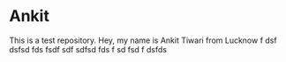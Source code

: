 # Ankit
This is a test repository.
Hey, my name is Ankit Tiwari from Lucknow
f
dsf
dsfsd
fds
fsdf
sdf
sdfsd
fds
f
sd
fsd
f
dsfds
